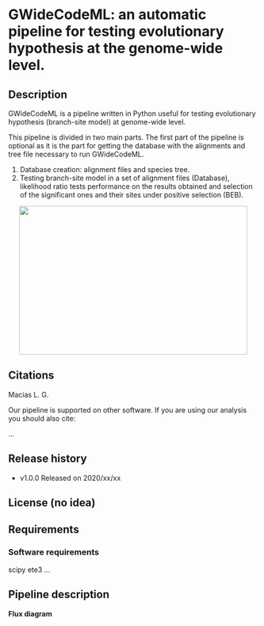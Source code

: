 # **GWideCodeML:** an automatic pipeline for testing evolutionary hypothesis at the genome-wide level.

## Description

GWideCodeML is a pipeline written in Python useful for testing evolutionary hypothesis (branch-site model) at genome-wide level. 

This pipeline is divided in two main parts. The first part of the pipeline is optional
as it is the part for getting the database with the alignments and tree file necessary to run GWideCodeML. 

1. Database creation: alignment files and species tree.
2. Testing branch-site model in a set of alignment files (Database), likelihood ratio tests performance on the results obtained and selection of the significant ones and their sites under positive selection (BEB).


<p align="center">
  <img width="460" height="300" src="https://github.com/lauguma/GWideCodeML/blob/master/GWideCodeML_fd.png">
</p>





## Citations

Macías L. G.

Our pipeline is supported on other software. If you are using our analysis you should also cite:

...

## Release history

* v1.0.0 Released on 2020/xx/xx

## License (no idea)

## Requirements
### Software requirements

scipy
ete3 ...





## Pipeline description

**Flux diagram**
